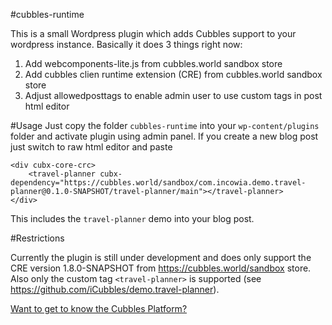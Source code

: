 #cubbles-runtime

This is a small Wordpress plugin which adds Cubbles support to your wordpress instance. Basically it does 3 things right now:
1. Add webcomponents-lite.js from cubbles.world sandbox store
2. Add cubbles clien runtime extension (CRE) from cubbles.world sandbox store
3. Adjust allowedposttags to enable admin user to use custom tags in post html editor

#Usage
Just copy the folder `cubbles-runtime` into your `wp-content/plugins` folder and activate plugin using admin panel. If you create a new blog post just switch to raw html editor and paste

    <div cubx-core-crc>
        <travel-planner cubx-dependency="https://cubbles.world/sandbox/com.incowia.demo.travel-planner@0.1.0-SNAPSHOT/travel-planner/main"></travel-planner>
    </div>

This includes the `travel-planner` demo into your blog post.

#Restrictions

Currently the plugin is still under development and does only support the CRE version 1.8.0-SNAPSHOT from https://cubbles.world/sandbox store.
Also only the custom tag `<travel-planner>` is supported (see https://github.com/iCubbles/demo.travel-planner).

[Want to get to know the Cubbles Platform?](https://cubbles.github.io)
